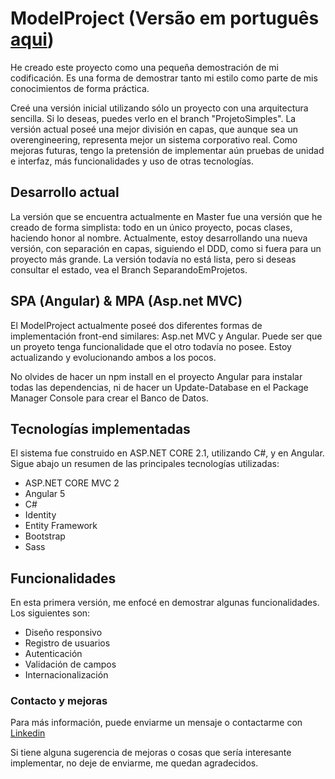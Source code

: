 # ModelProject (Versão em português [aqui](README.md))

He creado este proyecto como una pequeña demostración de mi codificación.
Es una forma de demostrar tanto mi estilo como parte de mis conocimientos de forma práctica.

Creé una versión inicial utilizando sólo un proyecto con una arquitectura sencilla. Si lo deseas, puedes verlo en el branch "ProjetoSimples".
La versión actual poseé una mejor división en capas, que aunque sea un overengineering, representa mejor un sistema corporativo real.
Como mejoras futuras, tengo la pretensión de implementar aún pruebas de unidad e interfaz, más funcionalidades y uso de otras tecnologías.

## Desarrollo actual

La versión que se encuentra actualmente en Master fue una versión que he creado de forma simplista: todo en un único proyecto, pocas clases, haciendo honor al nombre. Actualmente, estoy desarrollando una nueva versión, con separación en capas, siguiendo el DDD, como si fuera para un proyecto más grande. La versión todavía no está lista, pero si deseas consultar el estado, vea el Branch SeparandoEmProjetos.

## SPA (Angular) & MPA (Asp.net MVC)

El ModelProject actualmente poseé dos diferentes formas de implementación front-end similares: Asp.net MVC y Angular.
Puede ser que un proyeto tenga funcionalidade que el otro todavía no posee. Estoy actualizando y evolucionando ambos a los pocos.

No olvides de hacer un npm install en el proyecto Angular para instalar todas las dependencias, ni de hacer un Update-Database en el Package Manager Console para crear el Banco de Datos.

## Tecnologías implementadas

El sistema fue construido en ASP.NET CORE 2.1, utilizando C#, y en Angular.
Sigue abajo un resumen de las principales tecnologías utilizadas:

* ASP.NET CORE MVC 2
* Angular 5
* C#
* Identity
* Entity Framework
* Bootstrap
* Sass

## Funcionalidades

En esta primera versión, me enfocé en demostrar algunas funcionalidades. Los siguientes son:

* Diseño responsivo
* Registro de usuarios
* Autenticación
* Validación de campos
* Internacionalización

### Contacto y mejoras

Para más información, puede enviarme un mensaje o contactarme con [Linkedin](https://www.linkedin.com/in/vinicius-bastos/)

Si tiene alguna sugerencia de mejoras o cosas que sería interesante implementar, no deje de enviarme, me quedan agradecidos.
